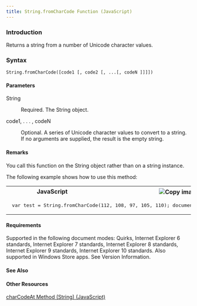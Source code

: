 ```yaml
---
title: String.fromCharCode Function (JavaScript)
---
```


### Introduction 

 Returns a string from a number of Unicode character values.

### Syntax 

```
String.fromCharCode([code1 [, code2 [, ...[, codeN ]]]])
```

#### Parameters 

<div id="sectionSection0" class="section" name="collapseableSection" style="" expanded="true">
  <dl class="authored">
    <dt>
      <span sdata="langKeyword" value="String"><span class="keyword">String</span></span>
    </dt>
    <dd>
      <p xmlns:util="util">
        Required. The <span sdata="langKeyword" value="String"><span class="keyword">String</span></span> object.
      </p>
    </dd>
    <dt>
      <span class="parameter" sdata="paramReference" xmlns:util="util">code1</span>, . . . , <span class="parameter" sdata="paramReference" xmlns:util="util">codeN</span>
    </dt>
    <dd>
      <p xmlns:util="util">
        Optional. A series of Unicode character values to convert to a string. If no arguments are supplied, the result is the empty string.
      </p>
    </dd>
  </dl>
</div>

#### Remarks 

<div id="languageReferenceRemarksSection" class="section" name="collapseableSection" style="">
  <p xmlns:util="util">
    You call this function on the <span sdata="langKeyword" value="String"><span class="keyword">String</span></span> object rather than on a string instance.
  </p>
  <p xmlns:util="util">
    The following example shows how to use this method:
  </p>
  <div class="code">
    <table width="100%" cellspacing="0" cellpadding="0">
      <tr>
        <th>
          JavaScript&nbsp;
        </th>
        <th>
          <span class="copyCode" onclick="CopyCode(this)" onkeypress="CopyCode_CheckKey(this, event)" onmouseover="ChangeCopyCodeIcon(this)" onmouseout="ChangeCopyCodeIcon(this)" tabindex=
          "0"><img class="copyCodeImage" name="ccImage" align="absmiddle" alt="Copy image" title="Copy image" src="../icons/copycode.gif" />Copy Code</span>
        </th>
      </tr>
      <tr>
        <td colspan="2">
          <pre>
 var test = String.fromCharCode(112, 108, 97, 105, 110); document.write(test);  // Output: plain 
</pre>
        </td>
      </tr>
    </table>
  </div>
</div>

#### Requirements 

<div id="requirementsTitleSection" class="section" name="collapseableSection" style="">
  <p xmlns:util="util"></p>
  <p>
    Supported in the following document modes: Quirks, Internet Explorer 6 standards, Internet Explorer 7 standards, Internet Explorer 8 standards, Internet Explorer 9 standards, Internet Explorer 10
    standards. Also supported in Windows Store apps. See Version Information.
  </p>
</div>

#### See Also 

<div id="seeAlsoSection" class="section" name="collapseableSection" style="">
  <h4 class="subHeading">
    Other Resources
  </h4>
  <div class="seeAlsoStyle">
    <span sdata="link" xmlns:util="util"><a href="5b0290a7-ee4d-4738-a909-c02ef64a2f1a.htm">charCodeAt Method (String) (JavaScript)</a></span>
  </div>
</div>

